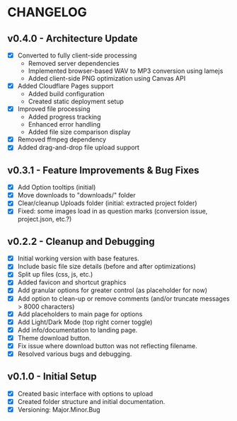 # CHANGELOG

## v0.4.0 - Architecture Update
- [x] Converted to fully client-side processing
  - Removed server dependencies
  - Implemented browser-based WAV to MP3 conversion using lamejs
  - Added client-side PNG optimization using Canvas API
- [x] Added Cloudflare Pages support
  - Added build configuration
  - Created static deployment setup
- [x] Improved file processing
  - Added progress tracking
  - Enhanced error handling
  - Added file size comparison display
- [x] Removed ffmpeg dependency
- [x] Added drag-and-drop file upload support

## v0.3.1 - Feature Improvements & Bug Fixes
- [x] Add Option tooltips (initial)
- [x] Move downloads to "downloads/" folder
- [x] Clear/cleanup Uploads folder (initial: extracted project folder)
- [x] Fixed: some images load in as question marks (conversion issue, project.json, etc.?)

## v0.2.2 - Cleanup and Debugging
- [x] Initial working version with base features.
- [x] Include basic file size details (before and after optimizations)
- [x] Split up files (css, js, etc.)
- [x] Added favicon and shortcut graphics
- [x] Add granular options for greater control (as placeholder for now)
- [x] Add option to clean-up or remove comments (and/or truncate messages > 8000 characters)
- [x] Add placeholders to main page for options
- [x] Add Light/Dark Mode (top right corner toggle)
- [x] Add info/documentation to landing page.
- [x] Theme download button.
- [x] Fix issue where download button was not reflecting filename.
- [x] Resolved various bugs and debugging.

## v0.1.0 - Initial Setup
- [x] Created basic interface with options to upload
- [x] Created folder structure and initial documentation.
- [x] Versioning: Major.Minor.Bug
